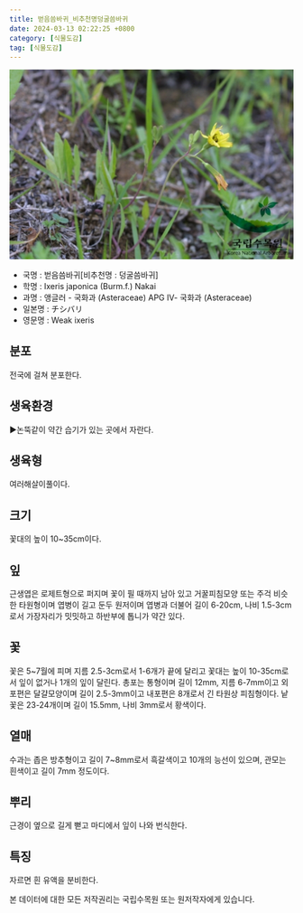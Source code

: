 ```yaml
---
title: 벋음씀바귀_비추천명덩굴씀바귀
date: 2024-03-13 02:22:25 +0800
category: [식물도감]
tag: [식물도감]
---
```




![벋음씀바귀[비추천명 : 덩굴씀바귀]](/assets/img/fileUpload/plants/basic/Compositae/Ixeris/2747/1_th2.JPG)
- 국명 : 벋음씀바귀[비추천명 : 덩굴씀바귀]
- 학명 : Ixeris japonica (Burm.f.) Nakai
- 과명 : 앵글러 - 국화과 (Asteraceae) APG Ⅳ- 국화과 (Asteraceae)
- 일본명 : チシバリ
- 영문명 : Weak ixeris


## 분포
전국에 걸쳐 분포한다.
## 생육환경
▶논뚝같이 약간 습기가 있는 곳에서 자란다.
## 생육형
여러해살이풀이다.
## 크기
꽃대의 높이 10~35cm이다.
## 잎
근생엽은 로제트형으로 퍼지며 꽃이 필 때까지 남아 있고 거꿀피침모양 또는 주걱 비슷한 타원형이며 엽병이 길고 둔두 원저이며 엽병과 더불어 길이 6-20cm, 나비 1.5-3cm로서 가장자리가 밋밋하고 하반부에 톱니가 약간 있다.
## 꽃
꽃은 5~7월에 피며 지름 2.5-3cm로서 1-6개가 끝에 달리고 꽃대는 높이 10-35cm로서 잎이 없거나 1개의 잎이 달린다. 총포는 통형이며 길이 12mm, 지름 6-7mm이고 외포편은 달걀모양이며 길이 2.5-3mm이고 내포편은 8개로서 긴 타원상 피침형이다. 낱꽃은 23-24개이며 길이 15.5mm, 나비 3mm로서 황색이다.
## 열매
수과는 좁은 방추형이고 길이 7~8mm로서 흑갈색이고 10개의 능선이 있으며, 관모는 흰색이고 길이 7mm 정도이다.
## 뿌리
근경이 옆으로 길게 뻗고 마디에서 잎이 나와 번식한다.
## 특징
자르면 흰 유액을 분비한다.






본 데이터에 대한 모든 저작권리는 국립수목원 또는 원저작자에게 있습니다.
